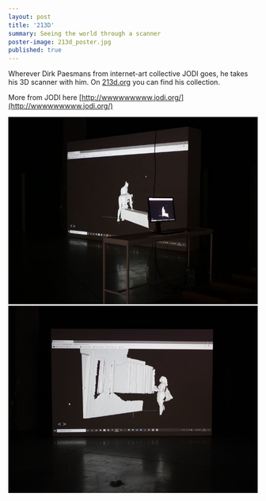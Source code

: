 ```yaml
---
layout: post
title: '213D'
summary: Seeing the world through a scanner
poster-image: 213d_poster.jpg
published: true
---
```


Wherever Dirk Paesmans from internet-art collective JODI goes, he takes his 3D scanner with him.
On [213d.org](http://213d.org/) you can find his collection.

More from JODI here [http://wwwwwwwww.jodi.org/](http://wwwwwwwww.jodi.org/)

![](/images/213d-01.jpg)
![](/images/213d-02.jpg)
